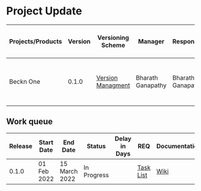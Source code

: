 # Project Update

|Projects/Products|Version|Versioning Scheme|Manager|Responsible|Accountable|Consulted|Informed|Last update|Last updated date|Next upcoming release date
|-----------------|-------|-----------------|-------|-----------|-----------|---------|--------|-----------|-----------------|--------------------------
|Beckn One|0.1.0|[Version Managment](https://docs.google.com/document/d/1HjXV4W2STirMUa2_L8bGWB0ORn9SeYRvJSyUPbntbXY/edit#heading=h.b06d3jp4draa)|Bharath Ganapathy|Bharath Ganapathy|Bharath Ganapathy|Open Community|General Public|Product Outcomes, workflows and implementation plans under review.|01 Mar 2022|15 Mar 2022

## Work queue
|Release|Start Date|End Date|Status|Delay in Days|REQ|Documentation|Code|Logs
|-------|----------|--------|------|-------------|---|-------------|----|----
|0.1.0|01 Feb 2022|15 March 2022|In Progress| |[Task List](https://github.com/beckn/beckn-one/issues?q=is%3Aopen+is%3Aissue+label%3Aenhancement+milestone%3A%22Release+v1.0.0%22)|[Wiki](https://github.com/beckn/beckn-one/wiki)|[Codebase](https://github.com/beckn/beckn-one)|[Logs](https://github.com/beckn/beckn-one/commits/master)






